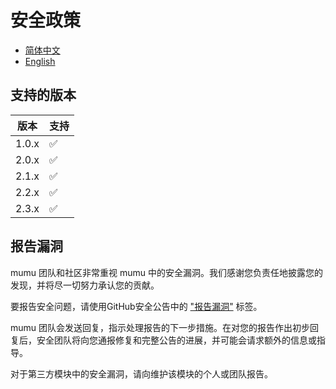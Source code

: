 # 安全政策

- [简体中文](SECURITY.zh_CN.md)
- [English](SECURITY.md)

## 支持的版本

| 版本    | 支持 |
|-------|----|
| 1.0.x | ✅  |
| 2.0.x | ✅  |
| 2.1.x | ✅  |
| 2.2.x | ✅  |
| 2.3.x | ✅  |

## 报告漏洞

mumu 团队和社区非常重视 mumu 中的安全漏洞。我们感谢您负责任地披露您的发现，并将尽一切努力承认您的贡献。

要报告安全问题，请使用GitHub安全公告中的 ["报告漏洞"](https://github.com/conifercone/mumu/security/advisories/new)
标签。

mumu 团队会发送回复，指示处理报告的下一步措施。在对您的报告作出初步回复后，安全团队将向您通报修复和完整公告的进展，并可能会请求额外的信息或指导。

对于第三方模块中的安全漏洞，请向维护该模块的个人或团队报告。
